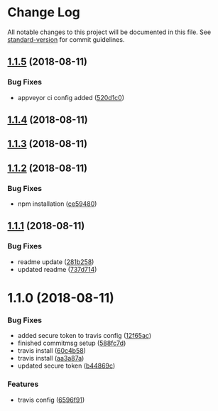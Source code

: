 # Change Log

All notable changes to this project will be documented in this file. See [standard-version](https://github.com/conventional-changelog/standard-version) for commit guidelines.

<a name="1.1.5"></a>
## [1.1.5](https://github.com/basics/blueprint-npm-module/compare/v1.1.4...v1.1.5) (2018-08-11)


### Bug Fixes

* appveyor ci config added ([520d1c0](https://github.com/basics/blueprint-npm-module/commit/520d1c0))



<a name="1.1.4"></a>
## [1.1.4](https://github.com/basics/blueprint-npm-module/compare/v1.1.3...v1.1.4) (2018-08-11)



<a name="1.1.3"></a>
## [1.1.3](https://github.com/basics/blueprint-npm-module/compare/v1.1.2...v1.1.3) (2018-08-11)



<a name="1.1.2"></a>
## [1.1.2](https://github.com/basics/blueprint-npm-module/compare/v1.1.1...v1.1.2) (2018-08-11)


### Bug Fixes

* npm installation ([ce59480](https://github.com/basics/blueprint-npm-module/commit/ce59480))



<a name="1.1.1"></a>
## [1.1.1](https://github.com/basics/blueprint-npm-module/compare/v1.1.0...v1.1.1) (2018-08-11)


### Bug Fixes

* readme update ([281b258](https://github.com/basics/blueprint-npm-module/commit/281b258))
* updated readme ([737d714](https://github.com/basics/blueprint-npm-module/commit/737d714))



<a name="1.1.0"></a>
# 1.1.0 (2018-08-11)


### Bug Fixes

* added secure token to travis config ([12f65ac](https://github.com/basics/blueprint-npm-module/commit/12f65ac))
* finished commitmsg setup ([588fc7d](https://github.com/basics/blueprint-npm-module/commit/588fc7d))
* travis install ([60c4b58](https://github.com/basics/blueprint-npm-module/commit/60c4b58))
* travis install ([aa3a87a](https://github.com/basics/blueprint-npm-module/commit/aa3a87a))
* updated secure token ([b44869c](https://github.com/basics/blueprint-npm-module/commit/b44869c))


### Features

* travis config ([6596f91](https://github.com/basics/blueprint-npm-module/commit/6596f91))
